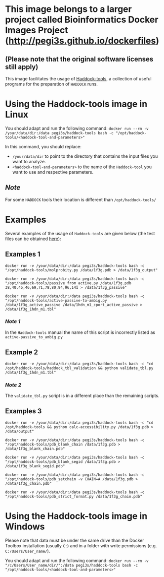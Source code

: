 # This image belongs to a larger project called Bioinformatics Docker Images Project (http://pegi3s.github.io/dockerfiles)
## (Please note that the original software licenses still apply)

This image facilitates the usage of [Haddock-tools](https://github.com/haddocking/haddock-tools), a collection of useful programs for the preparation of `HADDOCK` runs.

# Using the Haddock-tools image in Linux

You should adapt and run the following command: `docker run --rm -v /your/data/dir:/data pegi3s/haddock-tools bash -c "/opt/haddock-tools/<haddock-tool-and-parameters>"`

In this command, you should replace:

- `/your/data/dir` to point to the directory that contains the input files you want to analyze.
- `<haddock-tool-and-parameters>` to the name of the `Haddock-tool` you want to use and respective parameters.
    
## *Note*

For some `HADDOCK` tools their location is different than `/opt/haddock-tools/`

# Examples

Several examples of the usage of `Haddock-tools` are given below (the test files can be obtained [here](https://raw.githubusercontent.com/pegi3s/dockerfiles/master/haddock-tools/test_data/)):

## Examples 1

`docker run -v /your/data/dir:/data pegi3s/haddock-tools bash -c "/opt/haddock-tools/molprobity.py /data/1f3g.pdb > /data/1f3g_output"`

`docker run -v /your/data/dir:/data pegi3s/haddock-tools bash -c "/opt/haddock-tools/passive_from_active.py /data/1f3g.pdb 38,40,45,46,69,71,78,80,94,96,141 > /data/1f3g_passive"`

`docker run -v /your/data/dir:/data pegi3s/haddock-tools bash -c "/opt/haddock-tools/active-passive-to-ambig.py /data/1f3g_active_passive /data/1hdn_m1_cport_active_passive > /data/1f3g_1hdn_m1.tbl"`

### *Note 1* 

In the `Haddock-tools` manual the name of this script is incorrectly listed as `active-passive_to_ambig.py`

## Example 2

`docker run -v /your/data/dir:/data pegi3s/haddock-tools bash -c "cd /opt/haddock-tools/haddock_tbl_validation && python validate_tbl.py /data/1f3g_1hdn_m1.tbl"`

### *Note 2*

The `validate_tbl.py` script is in a different place than the remaining scripts.

## Examples 3

`docker run -v /your/data/dir:/data pegi3s/haddock-tools bash -c "cd /opt/haddock-tools && python calc-accessibility.py /data/1f3g.pdb > /data/output"`

`docker run -v /your/data/dir:/data pegi3s/haddock-tools bash -c "/opt/haddock-tools/pdb_blank_chain /data/1f3g.pdb > /data/1f3g_blank_chain.pdb"`

`docker run -v /your/data/dir:/data pegi3s/haddock-tools bash -c "/opt/haddock-tools/pdb_blank_segid /data/1f3g.pdb > /data/1f3g_blank_segid.pdb"`

`docker run -v /your/data/dir:/data pegi3s/haddock-tools bash -c "/opt/haddock-tools/pdb_setchain -v CHAIN=A /data/1f3g.pdb > /data/1f3g_chain.pdb"`

`docker run -v /your/data/dir:/data pegi3s/haddock-tools bash -c "/opt/haddock-tools/pdb_strict_format.py /data/1f3g_chain.pdb"`

# Using the Haddock-tools image in Windows

Please note that data must be under the same drive than the Docker Toolbox installation (usually `C:`) and in a folder with write permissions (e.g. `C:/Users/User_name/`).

You should adapt and run the following command: `docker run --rm -v "/c/Users/User_name/dir/":/data pegi3s/haddock-tools bash -c "/opt/haddock-tools/<haddock-tool-and-parameters>"`
